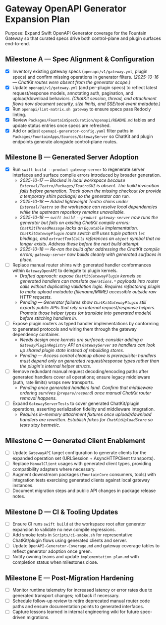 # Gateway OpenAPI Generator Expansion Plan

Purpose: Expand Swift OpenAPI Generator coverage for the Fountain Gateway so that curated specs drive both control-plane and plugin surfaces end-to-end.

## Milestone A — Spec Alignment & Configuration
- [x] Inventory existing gateway specs (`openapi/v1/gateway.yml`, plugin specs) and confirm missing operations in generator filters. _(2025-10-16 — ChatKit routes were absent from the generator scope.)_
- [x] Update `openapi/v1/gateway.yml` (and per-plugin specs) to reflect latest request/response models, annotating auth, pagination, and upload/download behaviors. _(ChatKit session, thread, and attachment flows now document security, size limits, and SSE/tool event metadata.)_
- [x] Run `openapi/lint-matrix.sh gateway` to ensure specs pass Redocly linting.
- [x] Review `Packages/FountainSpecCuration/openapi/README.md` tables and update status entries once specs are refreshed.
- [x] Add or adjust `openapi-generator-config.yaml` filter paths in `Packages/FountainApps/Sources/GatewayServer` so ChatKit and plugin endpoints generate alongside control-plane routes.

## Milestone B — Generated Server Adoption
- [x] Run `swift build --product gateway-server` to regenerate server interfaces and surface compile errors introduced by broader generation.
  - _2025-10-17 — Blocked in local workspace because `External/Teatro/Packages/TeatroGUI` is absent. The build invocation fails before generation. Track down the missing checkout (or provide a temporary shim package) so the generator can run._
  - _2025-10-18 — Added lightweight Teatro shims under `External/Teatro` so the workspace can resolve local dependencies while the upstream repository remains unavailable._
  - _2025-10-18 — `swift build --product gateway-server` now runs the generator but fails on existing ChatKit compile errors: `ChatKitThreadMessage` lacks an `Equatable` implementation, `ChatKitGatewayPlugin` route switch still uses tuple pattern `let` bindings, and `extractToolCalls` references an `object` symbol that no longer exists. Address these before the next build attempt._
  - _2025-10-18 — Re-ran the build after addressing the ChatKit compile errors; `gateway-server` now builds cleanly with generated surfaces in place._
- [ ] Replace manual router shims with generated handler conformances within `GatewayOpenAPI` to delegate to plugin kernels.
  - _Drafted approach: expose `ChatKitGatewayPlugin` kernels so generated handlers can translate `Operations.*` payloads into router calls without duplicating validation logic. Requires refactoring plugin to make upload metadata (filename/MIME) accessible outside raw HTTP requests._
  - _Pending — Generator failures show `ChatKitGatewayPlugin` still exports public APIs that rely on internal request/response helpers. Promote those helper types (or translate into generated models) before stitching handlers in._
- [ ] Expose plugin routers as typed handler implementations by conforming to generated protocols and wiring them through the gateway dependency container.
  - _Needs design once kernels are surfaced; consider adding a `GatewayPluginRegistry` API on `GatewayServer` so handlers can look up shared plugin state instead of rebuilding stores._
  - _Pending — Access control cleanup above is prerequisite: handlers must depend only on generated request/response types rather than the plugin's internal helper structs._
- [ ] Remove redundant manual request decoding/encoding paths after generated handlers cover all operations; ensure legacy middleware (auth, rate limits) wraps new transports.
  - _Pending once generated handlers land. Confirm that middleware ordering survives (`prepare/respond`) once manual ChatKit router removal happens._
- [ ] Expand `GatewayServerTests` to cover generated ChatKit/plugin operations, asserting serialization fidelity and middleware integration.
  - _Requires in-memory attachment fixtures once upload/download handlers are rewritten. Establish fakes for `ChatKitUploadStore` so tests stay hermetic._

## Milestone C — Generated Client Enablement
- [ ] Update `GatewayAPI` target configuration to generate clients for the expanded operation set (URLSession + AsyncHTTPClient transports).
- [ ] Replace `ManualClient` usages with generated client types, providing compatibility adapters where necessary.
- [ ] Augment downstream packages (`FountainCore` consumers, tools) with integration tests exercising generated clients against local gateway instances.
- [ ] Document migration steps and public API changes in package release notes.

## Milestone D — CI & Tooling Updates
- [ ] Ensure CI runs `swift build` at the workspace root after generator expansion to validate no new compile regressions.
- [ ] Add smoke tests in `Scripts/ci-smoke.sh` for representative ChatKit/plugin flows using generated clients and server.
- [ ] Update `OpenAPI-Generator-Coverage.md` and gateway coverage tables to reflect generator adoption once green.
- [ ] Notify owning teams and update `implementation_plan.md` with completion status when milestones close.

## Milestone E — Post-Migration Hardening
- [ ] Monitor runtime telemetry for increased latency or error rates due to generated transport changes; roll back if necessary.
- [ ] Schedule follow-up review to retire deprecated manual router code paths and ensure documentation points to generated interfaces.
- [ ] Capture lessons learned in internal engineering wiki for future spec-driven migrations.
